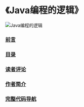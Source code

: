 # 《Java编程的逻辑》

![Java编程的逻辑](https://img13.360buyimg.com/n1/s640x640_jfs/t14494/344/2041325409/173602/8e9e46f2/5a66eb12N0a7be368.jpg)

### [前言](https://swiftma.github.io/preface)

### [目录](https://swiftma.github.io/contents)

### [读者评论](https://swiftma.github.io/comments)

### [作者简介](https://swiftma.github.io/author)

### [完整代码导航](https://github.com/swiftma/program-logic/blob/master/the_logic_of_java_programming.md)